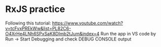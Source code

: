# RxJS practice
Following this tutorial: https://www.youtube.com/watch?v=tcFvxPREkWw&list=PL82C6-O4XrHe4LNh6SPxSaK8DImb2tJum&index=4
Run the app in VS code by Run -> Start Debugging and check DEBUG CONSOLE output
